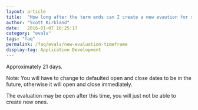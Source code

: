 ```yaml
---
layout: article
title:  "How long after the term ends can I create a new evaution for students to complete?"
author: "Scott Kirkland"
date:   2016-01-07 16:25:17
category: "evals"
tags: "faq"
permalink: /faq/evals/new-evaluation-timeframe
display-tag: Application Development
---
```


Approximately 21 days.

Note: You will have to change to defaulted open and close dates to be in the future, otherwise it will open and close immediately.

The evaluation may be open after this time, you will just not be able to create new ones.
